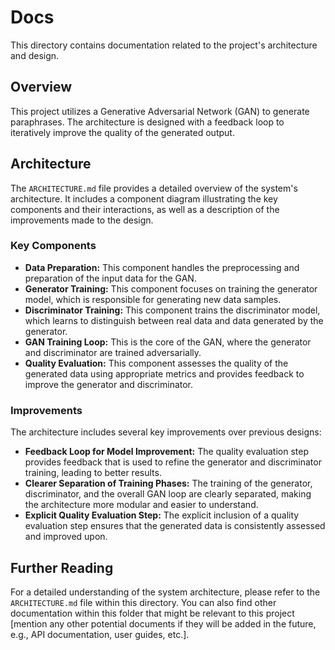 # Docs

This directory contains documentation related to the project's architecture and design.

## Overview

This project utilizes a Generative Adversarial Network (GAN) to generate paraphrases. The architecture is designed with a feedback loop to iteratively improve the quality of the generated output.

## Architecture

The `ARCHITECTURE.md` file provides a detailed overview of the system's architecture. It includes a component diagram illustrating the key components and their interactions, as well as a description of the improvements made to the design.

### Key Components

*   **Data Preparation:** This component handles the preprocessing and preparation of the input data for the GAN.
*   **Generator Training:**  This component focuses on training the generator model, which is responsible for generating new data samples.
*   **Discriminator Training:** This component trains the discriminator model, which learns to distinguish between real data and data generated by the generator.
*   **GAN Training Loop:** This is the core of the GAN, where the generator and discriminator are trained adversarially.
*   **Quality Evaluation:** This component assesses the quality of the generated data using appropriate metrics and provides feedback to improve the generator and discriminator.

### Improvements

The architecture includes several key improvements over previous designs:

*   **Feedback Loop for Model Improvement:** The quality evaluation step provides feedback that is used to refine the generator and discriminator training, leading to better results.
*   **Clearer Separation of Training Phases:** The training of the generator, discriminator, and the overall GAN loop are clearly separated, making the architecture more modular and easier to understand.
*   **Explicit Quality Evaluation Step:** The explicit inclusion of a quality evaluation step ensures that the generated data is consistently assessed and improved upon.

## Further Reading

For a detailed understanding of the system architecture, please refer to the `ARCHITECTURE.md` file within this directory. You can also find other documentation within this folder that might be relevant to this project [mention any other potential documents if they will be added in the future, e.g., API documentation, user guides, etc.].